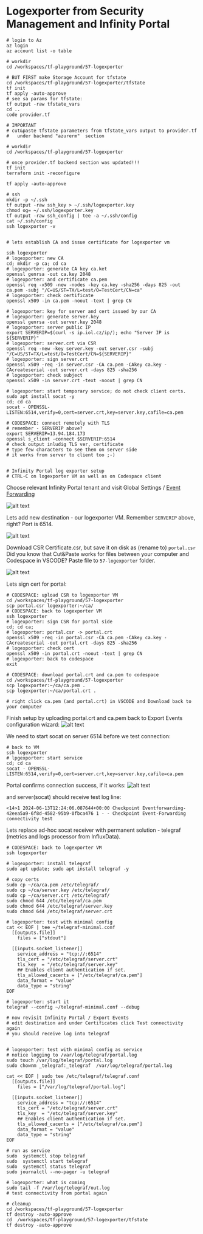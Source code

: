 # Logexporter from Security Management and Infinity Portal

```shell
# login to Az
az login
az account list -o table

# workdir
cd /workspaces/tf-playground/57-logexporter

# BUT FIRST make Storage Account for tfstate
cd /workspaces/tf-playground/57-logexporter/tfstate
tf init
tf apply -auto-approve
# see sa params for tfstate:
tf output -raw tfstate_vars
cd ..
code provider.tf

# IMPORTANT 
# cut&paste tfstate parameters from tfstate_vars output to provider.tf
#   under backend "azurerm"  section

# workdir
cd /workspaces/tf-playground/57-logexporter

# once provider.tf backend section was updated!!!
tf init
terraform init -reconfigure

tf apply -auto-approve

# ssh
mkdir -p ~/.ssh
tf output -raw ssh_key > ~/.ssh/logexporter.key
chmod og= ~/.ssh/logexporter.key
tf output -raw ssh_config | tee -a ~/.ssh/config
cat ~/.ssh/config
ssh logexporter -v


# lets establish CA and issue certificate for logexporter vm

ssh logexporter
# logexporter: new CA
cd; mkdir -p ca; cd ca
# logexporter: generate CA key ca.ket
openssl genrsa -out ca.key 2048
# logexporter: and certificate ca.pem
openssl req -x509 -new -nodes -key ca.key -sha256 -days 825 -out ca.pem -subj "/C=US/ST=TX/L=test/O=TestCert/CN=ca"
# logexporter: check certificate
openssl x509 -in ca.pem -noout -text | grep CN

# logexporter: key for server and cert issued by our CA
# logexporter: generate server.key
openssl genrsa -out server.key 2048
# logexporter: server public IP
export SERVERIP=$(curl -s ip.iol.cz/ip/); echo "Server IP is ${SERVERIP}"
# logexporter: server.crt via CSR
openssl req -new -key server.key -out server.csr -subj "/C=US/ST=TX/L=test/O=TestCert/CN=${SERVERIP}"
# logexporter: sign server.crt
openssl x509 -req -in server.csr -CA ca.pem -CAkey ca.key -CAcreateserial -out server.crt -days 825 -sha256
# logexporter: check subject
openssl x509 -in server.crt -text -noout | grep CN

# logexporter: start temporary service; do not check client certs.
sudo apt install socat -y
cd; cd ca
socat - OPENSSL-LISTEN:6514,verify=0,cert=server.crt,key=server.key,cafile=ca.pem

# CODESPACE: connect remotely with TLS
# remember - SERVERIP above?
export SERVERIP=13.94.184.173
openssl s_client -connect $SERVERIP:6514 
# check output inludig TLS ver, certificate
# type few characters to see them on server side
# it works from server to client too ;-)


# Infinity Portal log exporter setup
# CTRL-C on logexporter VM as well as on Codespace client
```
Choose relevant Infinity Portal tenant
and visit Global Settings / [Event Forwarding](https://portal.checkpoint.com/dashboard/settings/event-forwarding)

![alt text](img/event_forwarding_menu.png)

Lets add new destination - our logexporter VM. Remember `SERVERIP` above, right? Port is 6514.

![alt text](img/new_destination.png)

Download CSR Certificate.csr, but save it on disk as (rename to) `portal.csr`
Did you know that Cut&Paste works for files between your computer and Codespace in VSCODE? Paste file to `57-logexporter` folder.

![alt text](image.png)

Lets sign cert for portal:
```shell
# CODESPACE: upload CSR to logexporter VM
cd /workspaces/tf-playground/57-logexporter
scp portal.csr logexporter:~/ca/
# CODESPACE: back to logexporter VM
ssh logexporter
# logexporter: sign CSR for portal side
cd; cd ca;
# logexporter: portal.csr -> portal.crt
openssl x509 -req -in portal.csr -CA ca.pem -CAkey ca.key -CAcreateserial -out portal.crt -days 825 -sha256
# logexporter: check cert
openssl x509 -in portal.crt -noout -text | grep CN
# logexporter: back to codespace
exit

# CODESPACE: download portal.crt and ca.pem to codespace
cd /workspaces/tf-playground/57-logexporter
scp logexporter:~/ca/ca.pem .
scp logexporter:~/ca/portal.crt .

# right click ca.pem (and portal.crt) in VSCODE and Download back to your computer

```

Finish setup by uploading portal.crt and ca.pem back to Export Events configuration wizard:
![alt text](img/certificates-uploaded.png)

We need to start socat on server 6514 before we test connection:

```shell
# back to VM
ssh logexporter
# lpgexporter: start service
cd; cd ca
socat - OPENSSL-LISTEN:6514,verify=0,cert=server.crt,key=server.key,cafile=ca.pem

```

Portal confirms connection success, if it works:
![alt text](image-1.png)

and server(socat) should receive test log line:
```
<14>1 2024-06-13T12:24:06.087644+00:00 Checkpoint Eventforwarding-42eea5a9-6f8d-4582-95b9-0fbca476 1 - - Checkpoint Event-Forwarding connectivity test
```

Lets replace ad-hoc socat receiver with permanent solution - telegraf (metrics and logs processor from InfluxData).

```shell
# CODESPACE: back to logexporter VM
ssh logexporter

# logexporter: install telegraf
sudo apt update; sudo apt install telegraf -y

# copy certs
sudo cp ~/ca/ca.pem /etc/telegraf/
sudo cp ~/ca/server.key /etc/telegraf/
sudo cp ~/ca/server.crt /etc/telegraf/
sudo chmod 644 /etc/telegraf/ca.pem
sudo chmod 644 /etc/telegraf/server.key
sudo chmod 644 /etc/telegraf/server.crt

# logexporter: test with minimal config
cat << EOF | tee ~/telegraf-minimal.conf
  [[outputs.file]]
    files = ["stdout"]

  [[inputs.socket_listener]]
    service_address = "tcp://:6514"
    tls_cert = "/etc/telegraf/server.crt"
    tls_key  = "/etc/telegraf/server.key"
    ## Enables client authentication if set.
    tls_allowed_cacerts = ["/etc/telegraf/ca.pem"]
    data_format = "value"
    data_type = "string"
EOF

# logexporter: start it
telegraf --config ~/telegraf-minimal.conf --debug

# now revisit Infinity Portal / Export Events
# edit destination and under Certificates click Test connectivity again
# you should receive log into telegraf


# logexporter: test with minimal config as service
# notice logging to /var/log/telegraf/portal.log
sudo touch /var/log/telegraf/portal.log
sudo chownm _telegraf:_telegraf  /var/log/telegraf/portal.log

cat << EOF | sudo tee /etc/telegraf/telegraf.conf
  [[outputs.file]]
    files = ["/var/log/telegraf/portal.log"]

  [[inputs.socket_listener]]
    service_address = "tcp://:6514"
    tls_cert = "/etc/telegraf/server.crt"
    tls_key  = "/etc/telegraf/server.key"
    ## Enables client authentication if set.
    tls_allowed_cacerts = ["/etc/telegraf/ca.pem"]
    data_format = "value"
    data_type = "string"
EOF

# run as service
sudo  systemctl stop telegraf
sudo  systemctl start telegraf
sudo  systemctl status telegraf
sudo journalctl --no-pager -u telegraf

# logexporter: what is coming
sudo tail -f /var/log/telegraf/out.log
# test connectivity from portal again
```


```shell
# cleanup
cd /workspaces/tf-playground/57-logexporter
tf destroy -auto-approve
cd  /workspaces/tf-playground/57-logexporter/tfstate
tf destroy -auto-approve
```